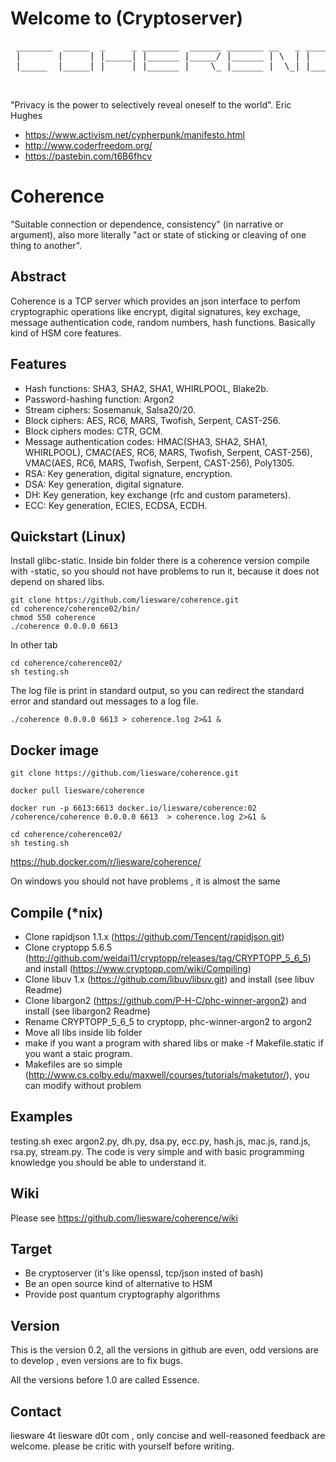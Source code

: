 # Welcome to (Cryptoserver)
<pre>
 _______  _____  _     _ _______  ______ _______ __   _ _______ _______
 |       |     | |_____| |______ |_____/ |______ | \  | |       |______
 |_____  |_____| |     | |______ |    \_ |______ |  \_| |_____  |______

 </pre>

"Privacy is the power to selectively reveal oneself to the world". Eric Hughes
- https://www.activism.net/cypherpunk/manifesto.html
- http://www.coderfreedom.org/
- https://pastebin.com/t6B6fhcv

# Coherence

"Suitable connection or dependence, consistency" (in narrative or argument), also more literally "act or state of sticking or cleaving of one thing to another". 


## Abstract

Coherence is a TCP server which provides an json interface to perfom cryptographic operations like encrypt, digital signatures, key exchage, message authentication code, random numbers, hash functions. Basically kind of HSM core features.

 
## Features

* Hash functions: SHA3, SHA2, SHA1, WHIRLPOOL, Blake2b.
* Password-hashing function: Argon2
* Stream ciphers: Sosemanuk, Salsa20/20.
* Block ciphers: AES, RC6, MARS, Twofish, Serpent, CAST-256.
* Block ciphers modes: CTR, GCM.
* Message authentication codes: HMAC(SHA3, SHA2, SHA1, WHIRLPOOL),  CMAC(AES, RC6, MARS, Twofish, Serpent, CAST-256), VMAC(AES, RC6, MARS, Twofish, Serpent, CAST-256), Poly1305.
* RSA: Key generation, digital signature, encryption.
* DSA: Key generation, digital signature.
* DH: Key generation, key exchange (rfc and custom parameters).
* ECC: Key generation, ECIES, ECDSA, ECDH.


## Quickstart (Linux)

Install glibc-static.
Inside bin folder there is a coherence version compile with -static, so you should not have problems to run it, because it does not depend on shared libs. 
```
git clone https://github.com/liesware/coherence.git
cd coherence/coherence02/bin/
chmod 550 coherence
./coherence 0.0.0.0 6613  
```
In other tab
```
cd coherence/coherence02/
sh testing.sh
```
The log file is print in standard output, so you can redirect the standard error and standard out messages to a log file.
```
./coherence 0.0.0.0 6613 > coherence.log 2>&1 &
```
## Docker image

```
git clone https://github.com/liesware/coherence.git

docker pull liesware/coherence

docker run -p 6613:6613 docker.io/liesware/coherence:02  /coherence/coherence 0.0.0.0 6613  > coherence.log 2>&1 &

cd coherence/coherence02/
sh testing.sh

```
https://hub.docker.com/r/liesware/coherence/

On windows you should not have problems , it is almost the same 

## Compile (*nix)
* Clone rapidjson 1.1.x (https://github.com/Tencent/rapidjson.git)
* Clone cryptopp 5.6.5 (http://github.com/weidai11/cryptopp/releases/tag/CRYPTOPP_5_6_5) and install (https://www.cryptopp.com/wiki/Compiling)
* Clone libuv 1.x (https://github.com/libuv/libuv.git) and install (see libuv Readme)
* Clone libargon2 (https://github.com/P-H-C/phc-winner-argon2) and install (see libargon2 Readme)
* Rename CRYPTOPP_5_6_5 to cryptopp, phc-winner-argon2 to argon2
* Move all libs inside lib folder
* make if you want a program with shared libs or make -f Makefile.static if you want a staic program.
* Makefiles are so simple (http://www.cs.colby.edu/maxwell/courses/tutorials/maketutor/), you can modify without problem

## Examples 
testing.sh exec argon2.py, dh.py, dsa.py, ecc.py, hash.js, mac.js, rand.js, rsa.py, stream.py.
The code is very simple and with basic programming knowledge you should be able to understand it.

## Wiki
Please see https://github.com/liesware/coherence/wiki

## Target

* Be cryptoserver (it's like openssl, tcp/json insted of bash)
* Be an open source kind of alternative to HSM
* Provide post quantum cryptography algorithms

## Version
This is the version 0.2, all the versions in github  are even, odd versions are to develop , even versions  are to fix bugs.

All the versions before 1.0 are called Essence.

## Contact

liesware 4t liesware d0t com , only concise and well-reasoned feedback are welcome. please be critic with yourself before writing.
